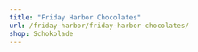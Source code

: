 ```yaml
---
title: "Friday Harbor Chocolates"
url: /friday-harbor/friday-harbor-chocolates/
shop: Schokolade
---
```

